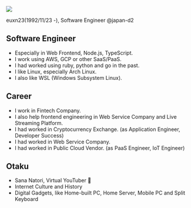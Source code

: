 <a href="https://github.com/anuraghazra/github-readme-stats">
  <img align="center" src="https://github-readme-stats.vercel.app/api?username=euxn23&count_private=true&show_icons=true" />
</a>

euxn23(1992/11/23 -), Software Engineer @japan-d2

## Software Engineer

- Especially in Web Frontend, Node.js, TypeScript.
- I work using AWS, GCP or other SaaS/PaaS.
- I had worked using ruby, python and go in the past.
- I like Linux, especially Arch Linux.
- I also like WSL (Windows Subsystem Linux).

## Career

- I work in Fintech Company.
- I also help frontend engineering in Web Service Company and Live Streaming Platform.
- I had worked in Cryptocurrency Exchange. (as Application Engineer, Developer Success)
- I had worked in Web Service Company.
- I had worked in Public Cloud Vendor. (as PaaS Engineer, IoT Engineer)

## Otaku

- Sana Natori, Virtual YouTuber :eggplant:
- Internet Culture and History
- Digital Gadgets, like Home-built PC, Home Server, Mobile PC and Split Keyboard
